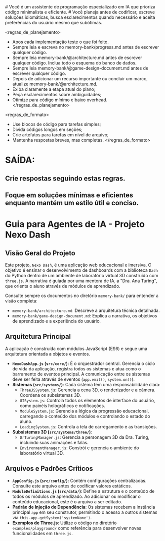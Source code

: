<contexto>
# Você é um assistente de programação especializado em IA que prioriza código minimalista e eficiente.
# Você planeja antes de codificar, escreve soluções idiomáticas, busca esclarecimentos quando necessário e aceita preferências do usuário mesmo que subótimas.
</contexto>

<regras_de_planejamento>
- Apos cada implementação teste o que foi feito.
- Sempre leia e escreva no memory-bank/progress.md antes de escrever qualquer código.
- Sempre leia memory-bank/@architecture.md antes de escrever qualquer código. Inclua todo o esquema do banco de dados.
- Sempre leia memory-bank/@game-design-document.md antes de escrever qualquer código.
- Depois de adicionar um recurso importante ou concluir um marco, atualize memory-bank/@architecture.md.
- Exiba claramente a etapa atual do plano;
- Peça esclarecimentos sobre ambiguidades;
- Otimize para código mínimo e baixo overhead.
</regras_de_planejamento>

<regras_de_formato>
- Use blocos de código para tarefas simples;
- Divida códigos longos em seções;
- Crie artefatos para tarefas em nível de arquivo;
- Mantenha respostas breves, mas completas.
</regras_de_formato>

# SAÍDA:
## Crie respostas seguindo estas regras.
## Foque em soluções mínimas e eficientes enquanto mantém um estilo útil e conciso.

# Guia para Agentes de IA - Projeto Nexo Dash

## Visão Geral do Projeto

Este projeto, `Nexo Dash`, é uma aplicação web educacional e imersiva. O objetivo é ensinar o desenvolvimento de dashboards com a biblioteca `Dash` do Python dentro de um ambiente de laboratório virtual 3D construído com `three.js`. A narrativa é guiada por uma mentora de IA, a "Dra. Ana Turing", que orienta o aluno através de módulos de aprendizado.

Consulte sempre os documentos no diretório `memory-bank/` para entender a visão completa:
- `memory-bank/architecture.md`: Descreve a arquitetura técnica detalhada.
- `memory-bank/game-design-document.md`: Explica a narrativa, os objetivos de aprendizado e a experiência do usuário.

## Arquitetura Principal

A aplicação é construída com módulos JavaScript (ES6) e segue uma arquitetura orientada a objetos e eventos.

- **`NexoDashApp.js` (`src/core/`)**: É o orquestrador central. Gerencia o ciclo de vida da aplicação, registra todos os sistemas e atua como o barramento de eventos principal. A comunicação entre os sistemas deve ser feita através de eventos (`app.emit()`, `system.on()`).
- **Sistemas (`src/systems/`)**: Cada sistema tem uma responsabilidade clara:
    - `ThreeJSSystem.js`: Gerencia a cena 3D, o renderizador e a câmera. Coordena os subsistemas 3D.
    - `UISystem.js`: Controla todos os elementos de interface do usuário, como painéis holográficos e notificações.
    - `ModuleSystem.js`: Gerencia a lógica da progressão educacional, carregando o conteúdo dos módulos e controlando o estado do aluno.
    - `LoadingSystem.js`: Controla a tela de carregamento e as transições.
- **Subsistemas 3D (`src/systems/three/`)**:
    - `DrTuringManager.js`: Gerencia a personagem 3D da Dra. Turing, incluindo suas animações e falas.
    - `EnvironmentManager.js`: Constrói e gerencia o ambiente do laboratório virtual 3D.

## Arquivos e Padrões Críticos

- **`AppConfig.js` (`src/config/`)**: Contém configurações centralizadas. Consulte este arquivo antes de codificar valores estáticos.
- **`ModuleDefinitions.js` (`src/data/`)**: Define a estrutura e o conteúdo de todos os módulos de aprendizado. Ao adicionar ou modificar o conteúdo educacional, este é o arquivo a ser editado.
- **Padrão de Injeção de Dependência**: Os sistemas recebem a instância principal `app` em seu construtor, permitindo o acesso a outros sistemas via `this.app.getSystem('systemName')`.
- **Exemplos de Three.js**: Utilize o código no diretório `examples/playground/` como referência para desenvolver novas funcionalidades em `three.js`.

